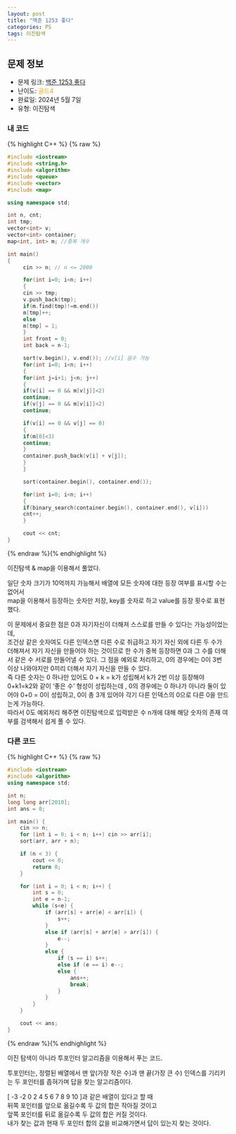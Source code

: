 ```yaml
---
layout: post
title: "백준 1253 좋다"
categories: PS
tags: 이진탐색
---
```


## 문제 정보
- 문제 링크: [백준 1253 좋다](https://www.acmicpc.net/problem/1253)
- 난이도: <span style="color:#FFA500">골드4</span>
- 완료일: 2024년 5월 7일
- 유형: 이진탐색

### 내 코드

{% highlight C++ %} {% raw %}
```C++
#include <iostream>
#include <string.h>
#include <algorithm>
#include <queue>
#include <vector>
#include <map>

using namespace std;

int n, cnt;
int tmp;
vector<int> v;
vector<int> container;
map<int, int> m; //중복 개수

int main()
{
	 cin >> n; // n <= 2000

	 for(int i=0; i<n; i++)
	 {
	 cin >> tmp;
	 v.push_back(tmp);
	 if(m.find(tmp)!=m.end())
	 m[tmp]++;
	 else
	 m[tmp] = 1;
	 }
	 int front = 0;
	 int back = n-1;

	 sort(v.begin(), v.end()); //v[i] 음수 가능
	 for(int i=0; i<n; i++)
	 {
	 for(int j=i+1; j<n; j++)
	 {
	 if(v[i] == 0 && m[v[j]]<2)
	 continue;
	 if(v[j] == 0 && m[v[i]]<2)
	 continue;

	 if(v[i] == 0 && v[j] == 0)
	 {
	 if(m[0]<3)
	 continue;
	 }
	 container.push_back(v[i] + v[j]);
	 }
	 }

	 sort(container.begin(), container.end());

	 for(int i=0; i<n; i++)
	 {
	 if(binary_search(container.begin(), container.end(), v[i]))
	 cnt++;
	 }

	 cout << cnt;
}
```
{% endraw %}{% endhighlight %}

이진탐색 & map을 이용해서 풀었다.

일단 숫자 크기가 10억까지 가능해서 배열에 모든 숫자에 대한 등장 여부를 표시할 수는 없어서  
map을 이용해서 등장하는 숫자만 저장, key를 숫자로 하고 value를 등장 횟수로 표현했다.  

이 문제에서 중요한 점은 0과 자기자신이 더해져 스스로를 만들 수 있다는 가능성이었는데,  
조건상 같은 숫자여도 다른 인덱스면 다른 수로 취급하고 자기 자신 외에 다른 두 수가 더해져서 자기 자신을 만들어야 하는 것이므로 한 수가 중복 등장하면 0과 그 수를 더해서 같은 수 서로를 만들어낼 수 있다. 그 점을 예외로 처리하고, 0의 경우에는 0이 3번 이상 나와야지만 0끼리 더해서 자기 자신을 만들 수 있다.  
즉 다른 숫자는 0 하나만 있어도 0 + k = k가 성립해서 k가 2번 이상 등장해야 0+k1=k2와 같이 ‘좋은 수’ 형성이 성립하는데 , 0의 경우에는 0 하나가 아니라 둘이 있어야 0+0 = 0이 성립하고, 0이 총 3개 있어야 각기 다른 인덱스의 0으로 다른 0을 만드는게 가능하다.  
따라서 0도 예외처리 해주면 이진탐색으로 입력받은 수 n개에 대해 해당 숫자의 존재 여부를 검색해서 쉽게 풀 수 있다.  

### 다른 코드

{% highlight C++ %} {% raw %}
```C++
#include <iostream>
#include <algorithm>
using namespace std;

int n;
long long arr[2010];
int ans = 0;

int main() {
	cin >> n;
	for (int i = 0; i < n; i++) cin >> arr[i];
	sort(arr, arr + n);

	if (n < 3) {
		cout << 0;
		return 0;
	}

	for (int i = 0; i < n; i++) {
		int s = 0;
		int e = n-1;
		while (s<e) {
			if (arr[s] + arr[e] < arr[i]) {
				s++;
			}
			else if (arr[s] + arr[e] > arr[i]) {
				e--;
			}
			else {
				if (s == i) s++;
				else if (e == i) e--;
				else {
					ans++;
					break;
				}
			}
		}
	}

	cout << ans;
}
```
{% endraw %}{% endhighlight %}

이진 탐색이 아니라 투포인터 알고리즘을 이용해서 푸는 코드.

투포인터는, 정렬된 배열에서 맨 앞(가장 작은 수)과 맨 끝(가장 큰 수) 인덱스를 기리키는 두 포인터를 좁혀가며 답을 찾는 알고리즘이다.

[ -3 -2 0 2 4 5 6 7 8 9 10 ]과 같은 배열이 있다고 할 때  
뒤쪽 포인터를 앞으로 옮길수록 두 값의 합은 작아질 것이고  
앞쪽 포인터를 뒤로 옮길수록 두 값의 합은 커질 것이다.  
내가 찾는 값과 현재 두 포인터 합의 값을 비교해가면서 답이 있는지 찾는 것이다.  

